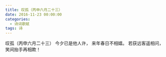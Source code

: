 ```yaml
---
title: 叹孤（丙申六月二十三）
date: 2016-11-23 00:00:00
categories:
  - 诗词歌赋
tags: 诗
---
```

叹孤（丙申六月二十三） 
今夕已是他人许，
来年春日不相嬉。
若获远客遥相问，
笑间抬手再相欺！